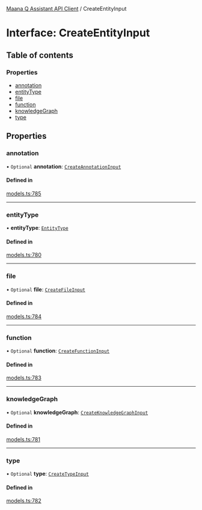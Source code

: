 [Maana Q Assistant API Client](../README.md) / CreateEntityInput

# Interface: CreateEntityInput

## Table of contents

### Properties

- [annotation](CreateEntityInput.md#annotation)
- [entityType](CreateEntityInput.md#entitytype)
- [file](CreateEntityInput.md#file)
- [function](CreateEntityInput.md#function)
- [knowledgeGraph](CreateEntityInput.md#knowledgegraph)
- [type](CreateEntityInput.md#type)

## Properties

### annotation

• `Optional` **annotation**: [`CreateAnnotationInput`](CreateAnnotationInput.md)

#### Defined in

[models.ts:785](https://github.com/maana-io/q-assistant-client/blob/develop/src/models.ts#L785)

___

### entityType

• **entityType**: [`EntityType`](../README.md#entitytype)

#### Defined in

[models.ts:780](https://github.com/maana-io/q-assistant-client/blob/develop/src/models.ts#L780)

___

### file

• `Optional` **file**: [`CreateFileInput`](CreateFileInput.md)

#### Defined in

[models.ts:784](https://github.com/maana-io/q-assistant-client/blob/develop/src/models.ts#L784)

___

### function

• `Optional` **function**: [`CreateFunctionInput`](CreateFunctionInput.md)

#### Defined in

[models.ts:783](https://github.com/maana-io/q-assistant-client/blob/develop/src/models.ts#L783)

___

### knowledgeGraph

• `Optional` **knowledgeGraph**: [`CreateKnowledgeGraphInput`](CreateKnowledgeGraphInput.md)

#### Defined in

[models.ts:781](https://github.com/maana-io/q-assistant-client/blob/develop/src/models.ts#L781)

___

### type

• `Optional` **type**: [`CreateTypeInput`](CreateTypeInput.md)

#### Defined in

[models.ts:782](https://github.com/maana-io/q-assistant-client/blob/develop/src/models.ts#L782)
